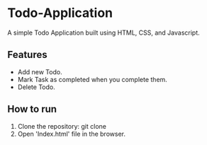 # Todo-Application

A simple Todo Application built using HTML, CSS, and Javascript.

## Features
- Add new Todo.
- Mark Task as completed when you complete them.
- Delete Todo.

## How to run
1. Clone the repository: git clone
2. Open 'Index.html' file in the browser. 
